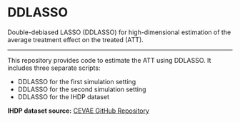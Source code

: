 # DDLASSO

Double-debiased LASSO (DDLASSO) for high-dimensional estimation of the average treatment effect on the treated (ATT).

---

This repository provides code to estimate the ATT using DDLASSO. It includes three separate scripts:

- DDLASSO for the first simulation setting  
- DDLASSO for the second simulation setting  
- DDLASSO for the IHDP dataset

**IHDP dataset source:** [CEVAE GitHub Repository](https://github.com/AMLab-Amsterdam/CEVAE/tree/master/datasets/IHDP)


